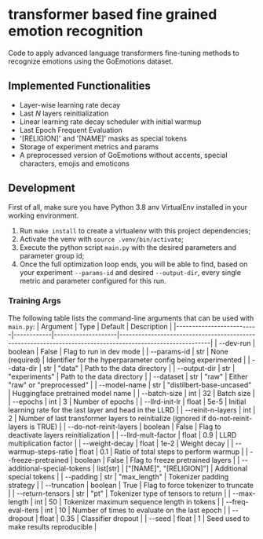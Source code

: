 # transformer based fine grained emotion recognition
Code to apply advanced language transformers fine-tuning methods to recognize emotions using the GoEmotions dataset.
## Implemented Functionalities
- Layer-wise learning rate decay
- Last *N* layers reinitialization
- Linear learning rate decay scheduler with initial warmup
- Last Epoch Frequent Evaluation
- '[RELIGION]' and '[NAME]' masks as special tokens
- Storage of experiment metrics and params
- A preprocessed version of GoEmotions without accents, special characters, emojis and emoticons
## Development
First of all, make sure you have Python 3.8 anv VirtualEnv installed in your working environment.
1. Run `make install` to create a virtualenv with this project dependencies;
2. Activate the venv with `source .venv/bin/activate`;
3. Execute the python script `main.py` with the desired parameters and parameter group id;
4. Once the full optimization loop ends, you will be able to find, based on your experiment `--params-id` and desired `--output-dir`, every single metric and parameter configured for this run.
### Training Args
The following table lists the command-line arguments that can be used with `main.py`:
| Argument                 | Type       | Default            | Description                                                                                               |
|--------------------------|------------|--------------------|-----------------------------------------------------------------------------------------------------------|
| --dev-run                | boolean    | False              | Flag to run in dev mode                                                                                    |
| --params-id              | str        | None (required)    | Identifier for the hyperparameter config being experimented                                               |
| --data-dir               | str        | "data"             | Path to the data directory                                                                                 |
| --output-dir             | str        | "experiments"      | Path to the data directory                                                                                 |
| --dataset                | str        | "raw"              | Either "raw" or "preprocessed"                                                                              |
| --model-name             | str        | "distilbert-base-uncased" | Huggingface pretrained model name                                                                  |
| --batch-size             | int        | 32                 | Batch size                                                                                                |
| --epochs                 | int        | 3                  | Number of epochs                                                                                           |
| --llrd-init-lr           | float      | 5e-5               | Initial learning rate for the last layer and head in the LLRD                                             |
| --reinit-n-layers        | int        | 2                  | Number of last transformer layers to reinitialize (ignored if do-not-reinit-layers is TRUE)                |
| --do-not-reinit-layers   | boolean    | False              | Flag to deactivate layers reinitialization                                                                 |
| --llrd-mult-factor       | float      | 0.9                | LLRD multiplication factor                                                                                 |
| --weight-decay           | float      | 1e-2               | Weight decay                                                                                              |
| --warmup-steps-ratio     | float      | 0.1                | Ratio of total steps to perform warmup                                                                     |
| --freeze-pretrained      | boolean    | False              | Flag to freeze pretrained layers                                                                           |
| --additional-special-tokens | list[str] | ["[NAME]", "[RELIGION]"] | Additional special tokens                                                                             |
| --padding                | str        | "max_length"       | Tokenizer padding strategy                                                                                 |
| --truncation             | boolean    | True               | Flag to force tokenizer to truncate                                                                        |
| --return-tensors         | str        | "pt"               | Tokenizer type of tensors to return                                                                        |
| --max-length             | int        | 50                 | Tokenizer maximum sequence length in tokens                                                                |
| --freq-eval-iters        | int        | 10                 | Number of times to evaluate on the last epoch                                                             |
| --dropout                | float      | 0.35               | Classifier dropout                                                                                        |
| --seed                   | float      | 1                  | Seed used to make results reproducible                                                                     |

